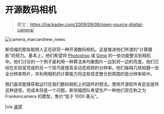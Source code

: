 # 开源数码相机

> 原文：<https://hackaday.com/2009/09/06/open-source-digital-camera/>

![camera_marcandrew_news](img/e1960a176d63deebca8eaa178dc9d01d.png "camera_marcandrew_news")

斯坦福的那些聪明人正在研究一种开源数码相机。这是推进他们所谓的“计算摄影”的努力。基本上，他们希望将 [Photoshop](http://www.adobe.com/products/photoshop/family/) 或 [Gimp](http://www.gimp.org/) 的一些功能整合到相机中。他们讨论的一个例子是利用一种算法来均衡图片一边到另一边的亮度。他们已经在实验室完成的另一个技巧是提高全动态视频的分辨率。他们每隔几帧拍摄一张全分辨率照片，并利用相机的计算能力将这些信息整合到周围的低分辨率帧中。

我们喜欢能够获取运行在我们数码相机上的固件的想法。使用开源软件肯定会提供这种途径，但成本将是一个问题。斯坦福团队希望生产一种他们现在称之为 Frankencamera 的模型，售价“低于 1000 美元”。

[via [渴望](http://asia.cnet.com/crave/2009/09/04/frankencamera-is-open-source-runs-on-linux/)
